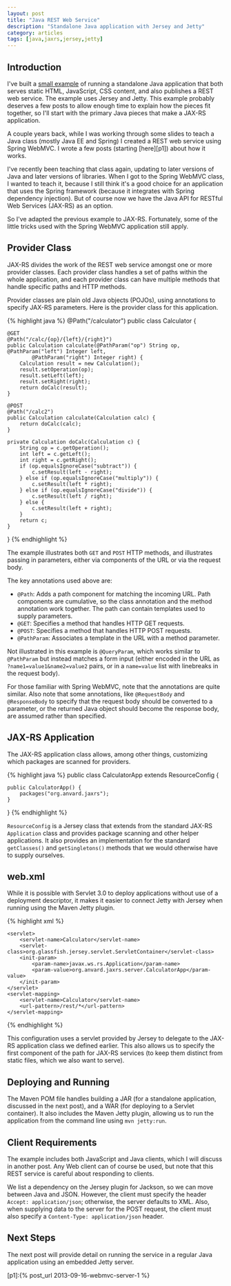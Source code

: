 ```yaml
---
layout: post
title: "Java REST Web Service"
description: "Standalone Java application with Jersey and Jetty"
category: articles
tags: [java,jaxrs,jersey,jetty]
---
```


Introduction
------------

I've built a [small example][gh] of running a standalone Java application
that both serves static HTML, JavaScript, CSS content, and also
publishes a REST web service. The example uses Jersey and Jetty. This
example probably deserves a few posts to allow enough time to
explain how the pieces fit together, so I'll start with the primary
Java pieces that make a JAX-RS application.

A couple years back, while I was working through some slides to teach a
Java class (mostly Java EE and Spring) I created a REST web service using
Spring WebMVC. I wrote a few posts (starting [here][p1]) about how it
works.

I've recently been teaching that class again, updating to later versions of
Java and later versions of libraries. When I got to the Spring WebMVC class, I
wanted to teach it, because I still think it's a good choice for an
application that uses the Spring framework (because it integrates with Spring
dependency injection). But of course now we have the Java API for RESTful Web
Services (JAX-RS) as an option.

So I've adapted the previous example to JAX-RS. Fortunately, some of the little
tricks used with the Spring WebMVC application still apply.

Provider Class
--------------

JAX-RS divides the work of the REST web service amongst one or more provider
classes. Each provider class handles a set of paths within the whole application,
and each provider class can have multiple methods that handle specific paths and
HTTP methods.

Provider classes are plain old Java objects (POJOs), using annotations to specify
JAX-RS parameters. Here is the provider class for this application.

{% highlight java %}
@Path("/calculator")
public class Calculator {

    @GET
    @Path("/calc/{op}/{left}/{right}")
    public Calculation calculate(@PathParam("op") String op, @PathParam("left") Integer left,
            @PathParam("right") Integer right) {
        Calculation result = new Calculation();
        result.setOperation(op);
        result.setLeft(left);
        result.setRight(right);
        return doCalc(result);
    }

    @POST
    @Path("/calc2")
    public Calculation calculate(Calculation calc) {
        return doCalc(calc);
    }

    private Calculation doCalc(Calculation c) {
        String op = c.getOperation();
        int left = c.getLeft();
        int right = c.getRight();
        if (op.equalsIgnoreCase("subtract")) {
            c.setResult(left - right);
        } else if (op.equalsIgnoreCase("multiply")) {
            c.setResult(left * right);
        } else if (op.equalsIgnoreCase("divide")) {
            c.setResult(left / right);
        } else {
            c.setResult(left + right);
        }
        return c;
    }
    
}
{% endhighlight %}

The example illustrates both `GET` and `POST` HTTP methods, and illustrates
passing in parameters, either via components of the URL or via the request
body.

The key annotations used above are:

* `@Path`: Adds a path component for matching the incoming URL. Path components
  are cumulative, so the class annotation and the method annotation work together.
  The path can contain templates used to supply parameters.
* `@GET`: Specifies a method that handles HTTP GET requests.
* `@POST`: Specifies a method that handles HTTP POST requests.
* `@PathParam`: Associates a template in the URL with a method parameter.

Not illustrated in this example is `@QueryParam`, which works similar to
`@PathParam` but instead matches a form input (either encoded in the URL as
`?name1=value1&name2=value2` pairs, or in a `name=value` list with linebreaks
in the request body).

For those familiar with Spring WebMVC, note that the annotations are quite
similar.  Also note that some annotations, like `@RequestBody` and
`@ResponseBody` to specify that the request body should be converted to a
parameter, or the returned Java object should become the response body, are
assumed rather than specified.

JAX-RS Application
------------------

The JAX-RS application class allows, among other things, customizing which
packages are scanned for providers.

{% highlight java %}
public class CalculatorApp extends ResourceConfig {

    public CalculatorApp() {
        packages("org.anvard.jaxrs");
    }
}
{% endhighlight %}

`ResourceConfig` is a Jersey class that extends from the standard JAX-RS
`Application` class and provides package scanning and other helper
applications. It also provides an implementation for the standard
`getClasses()` and `getSingletons()` methods that we would otherwise have to
supply ourselves.

web.xml
-------

While it is possible with Servlet 3.0 to deploy applications without use of a deployment
descriptor, it makes it easier to connect Jetty with Jersey when running using the
Maven Jetty plugin.

{% highlight xml %}
<?xml version="1.0" encoding="ISO-8859-1"?>
<web-app version="3.0" xmlns="http://java.sun.com/xml/ns/javaee"
    xmlns:xsi="http://www.w3.org/2001/XMLSchema-instance"
    xsi:schemaLocation="http://java.sun.com/xml/ns/javaee http://java.sun.com/xml/ns/javaee/web-app_3_0.xsd">

    <servlet>
        <servlet-name>Calculator</servlet-name>
        <servlet-class>org.glassfish.jersey.servlet.ServletContainer</servlet-class>
        <init-param>
            <param-name>javax.ws.rs.Application</param-name>
            <param-value>org.anvard.jaxrs.server.CalculatorApp</param-value>
        </init-param>
    </servlet>
    <servlet-mapping>
        <servlet-name>Calculator</servlet-name>
        <url-pattern>/rest/*</url-pattern>
    </servlet-mapping>
</web-app>
{% endhighlight %}

This configuration uses a servlet provided by Jersey to delegate to the JAX-RS
application class we defined earlier. This also allows us to specify the first
component of the path for JAX-RS services (to keep them distinct from static
files, which we also want to serve).

Deploying and Running
---------------------

The Maven POM file handles building a JAR (for a standalone application, discussed
in the next post), and a WAR (for deploying to a Servlet container). It also
includes the Maven Jetty plugin, allowing us to run the application from the
command line using `mvn jetty:run`.

Client Requirements
-------------------

The example includes both JavaScript and Java clients, which I will discuss in
another post. Any Web client can of course be used, but note that this REST
service is careful about responding to clients. 

We list a dependency on the Jersey plugin for Jackson, so we can move between
Java and JSON. However, the client must specify the header `Accept: application/json`;
otherwise, the server defaults to XML. Also, when supplying data to the server for
the POST request, the client must also specify a `Content-Type: application/json`
header.

Next Steps
----------

The next post will provide detail on running the service in a regular Java application
using an embedded Jetty server.

[gh]:https://github.com/AlanHohn/jaxrs
[p1]:{% post_url 2013-09-16-webmvc-server-1 %}

